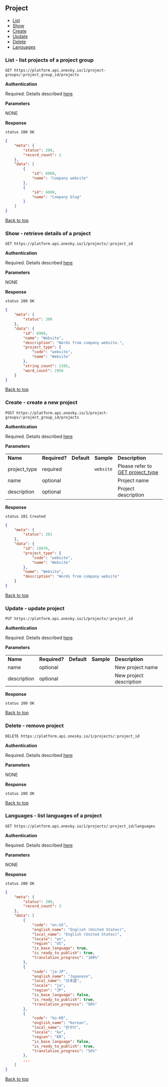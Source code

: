 ## Project
- [List](#list---list-projects-of-a-project-group)
- [Show](#show---retrieve-details-of-a-project)
- [Create](#create---create-a-new-project)
- [Update](#update---update-project)
- [Delete](#delete---remove-project)
- [Languages](#languages---list-languages-of-a-project)


### List - list projects of a project group

    GET https://platform.api.onesky.io/1/project-groups/:project_group_id/projects

**Authentication**

Required. Details described [here](/README.md#authentication)

**Parameters**

NONE

**Response**

```
status 200 OK
```
``` json
{
    "meta": {
        "status": 200,
        "record_count": 2
    },
    "data": [
        {
            "id": 6968,
            "name": "Company website"
        },
        {
            "id": 6969,
            "name": "Company blog"
        }
    ]
}
```
[Back to top](#project)


### Show - retrieve details of a project

    GET https://platform.api.onesky.io/1/projects/:project_id

**Authentication**

Required. Details described [here](/README.md#authentication)

**Parameters**

NONE

**Response**

```
status 200 OK
```
``` json
{
    "meta": {
        "status": 200
    },
    "data": {
        "id": 6968,
        "name": "Website",
        "description": "Words from company website.",
        "project_type": {
        	"code": "website",
        	"name": "Website"
        },
        "string_count": 1385,
        "word_count": 2956
    }
}
```
[Back to top](#project)


### Create - create a new project

    POST https://platform.api.onesky.io/1/project-groups/:project_group_id/projects

**Authentication**

Required. Details described [here](/README.md#authentication)

**Parameters**

<table>
    <tr>
        <td><strong>Name</strong></td>
        <td><strong>Required?</strong></td>
        <td><strong>Default</strong></td>
        <td><strong>Sample</strong></td>
        <td><strong>Description</strong></td>
    </tr>
    <tr>
        <td>project_type</td>
        <td>required</td>
        <td></td>
        <td><code>website</code></td>
        <td>Please refer to <a href="/resources/project_type.md">GET project_type</a></td>
    </tr>
    <tr>
        <td>name</td>
        <td>optional</td>
        <td></td>
        <td></td>
        <td>Project name</td>
    </tr>
    <tr>
        <td>description</td>
        <td>optional</td>
        <td></td>
        <td></td>
        <td>Project description</td>
    </tr>
</table>

**Response**

```
status 201 Created
```
``` json
{
    "meta": {
        "status": 201
    },
    "data": {
        "id": 10476,
        "project_type": {
        	"code": "website",
        	"name": "Website"
        },
        "name": "Website",
        "description": "Words from company website"
    }
}
```
[Back to top](#project)


### Update - update project

    PUT https://platform.api.onesky.io/1/projects/:project_id

**Authentication**

Required. Details described [here](/README.md#authentication)

**Parameters**

<table>
    <tr>
        <td><strong>Name</strong></td>
        <td><strong>Required?</strong></td>
        <td><strong>Default</strong></td>
        <td><strong>Sample</strong></td>
        <td><strong>Description</strong></td>
    </tr>
    <tr>
        <td>name</td>
        <td>optional</td>
        <td></td>
        <td></td>
        <td>New project name</td>
    </tr>
    <tr>
        <td>description</td>
        <td>optional</td>
        <td></td>
        <td></td>
        <td>New project description</td>
    </tr>
</table>

**Response**

```
status 200 OK
```
[Back to top](#project)


### Delete - remove project

    DELETE https://platform.api.onesky.io/1/projects/:project_id

**Authentication**

Required. Details described [here](/README.md#authentication)

**Parameters**

NONE

**Response**

```
status 200 OK
```
[Back to top](#project)


### Languages - list languages of a project

    GET https://platform.api.onesky.io/1/projects/:project_id/languages

**Authentication**

Required. Details described [here](/README.md#authentication)

**Parameters**

NONE

**Response**

```
status 200 OK
```
``` json
{
    "meta": {
        "status": 200,
        "record_count": 3
    },
    "data": [
        {
            "code": "en-US",
            "english_name": "English (United States)",
            "local_name": "English (United States)",
            "locale": "en",
            "region": "US",
            "is_base_language": true,
            "is_ready_to_publish": true,
            "translation_progress": "100%"
        },
        {
            "code": "ja-JP",
            "english_name": "Japanese",
            "local_name": "日本語",
            "locale": "ja",
            "region": "JP",
            "is_base_language": false,
            "is_ready_to_publish": true,
            "translation_progress": "98%"
        },
        {
            "code": "ko-KR",
            "english_name": "Korean",
            "local_name": "한국어",
            "locale": "ko",
            "region": "KR",
            "is_base_language": false,
            "is_ready_to_publish": true,
            "translation_progress": "56%"
        },
        ...
    ]
}
```
[Back to top](#project)
